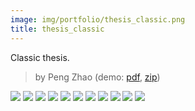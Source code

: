 ```yaml
---
image: img/portfolio/thesis_classic.png
title: thesis_classic
---
```


Classic thesis.

> by Peng Zhao (demo: [pdf](https://github.com/pzhaonet/bookdownplus/raw/master/inst2/thesis_classic/showcase/thesis_classic.pdf), [zip](https://github.com/pzhaonet/bookdownplus/raw/master/inst/templates/thesis_classic.zip))

<!--more-->

[![](https://github.com/pzhaonet/bookdownplus/raw/master/inst2/thesis_classic/showcase/cover.png)](https://github.com/pzhaonet/bookdownplus/raw/master/inst2/thesis_classic/showcase/cover.png)
[![](https://github.com/pzhaonet/bookdownplus/raw/master/inst2/thesis_classic/showcase/thesis_classic1.png)](https://github.com/pzhaonet/bookdownplus/raw/master/inst2/thesis_classic/showcase/thesis_classic1.png)
[![](https://github.com/pzhaonet/bookdownplus/raw/master/inst2/thesis_classic/showcase/thesis_classic11.png)](https://github.com/pzhaonet/bookdownplus/raw/master/inst2/thesis_classic/showcase/thesis_classic11.png)
[![](https://github.com/pzhaonet/bookdownplus/raw/master/inst2/thesis_classic/showcase/thesis_classic14.png)](https://github.com/pzhaonet/bookdownplus/raw/master/inst2/thesis_classic/showcase/thesis_classic14.png)
[![](https://github.com/pzhaonet/bookdownplus/raw/master/inst2/thesis_classic/showcase/thesis_classic16.png)](https://github.com/pzhaonet/bookdownplus/raw/master/inst2/thesis_classic/showcase/thesis_classic16.png)
[![](https://github.com/pzhaonet/bookdownplus/raw/master/inst2/thesis_classic/showcase/thesis_classic19.png)](https://github.com/pzhaonet/bookdownplus/raw/master/inst2/thesis_classic/showcase/thesis_classic19.png)
[![](https://github.com/pzhaonet/bookdownplus/raw/master/inst2/thesis_classic/showcase/thesis_classic3.png)](https://github.com/pzhaonet/bookdownplus/raw/master/inst2/thesis_classic/showcase/thesis_classic3.png)
[![](https://github.com/pzhaonet/bookdownplus/raw/master/inst2/thesis_classic/showcase/thesis_classic4.png)](https://github.com/pzhaonet/bookdownplus/raw/master/inst2/thesis_classic/showcase/thesis_classic4.png)
[![](https://github.com/pzhaonet/bookdownplus/raw/master/inst2/thesis_classic/showcase/thesis_classic5.png)](https://github.com/pzhaonet/bookdownplus/raw/master/inst2/thesis_classic/showcase/thesis_classic5.png)
[![](https://github.com/pzhaonet/bookdownplus/raw/master/inst2/thesis_classic/showcase/thesis_classic7.png)](https://github.com/pzhaonet/bookdownplus/raw/master/inst2/thesis_classic/showcase/thesis_classic7.png)
[![](https://github.com/pzhaonet/bookdownplus/raw/master/inst2/thesis_classic/showcase/thesis_classic9.png)](https://github.com/pzhaonet/bookdownplus/raw/master/inst2/thesis_classic/showcase/thesis_classic9.png)

